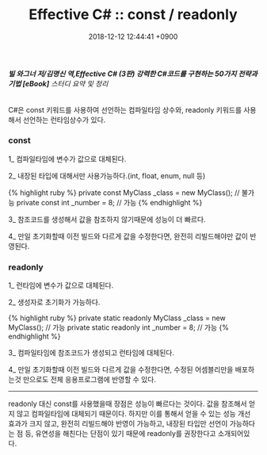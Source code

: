 ﻿---
layout: post
title: "Effective C# :: const / readonly"
date: 2018-12-12 12:44:41 +0900
categories: jekyll update
permalink: /:title
---
###### **빌 와그너 저/김명신 역,Effective C# (3판) 강력한 C#코드를 구현하는 50가지 전략과 기법 [eBook]** 스터디 요약 및 정리

C#은 const 키워드를 사용하여 선언하는 컴파일타임 상수와, readonly 키워드를 사용해서 선언하는 런타임상수가 있다. 

### **const**

1_ 컴파일타임에 변수가 값으로 대체된다.

2_ 내장된 타입에 대해서만 사용가능하다.(int, float, enum, null 등)

{% highlight ruby %}
   private const MyClass _class = new MyClass(); // 불가능
   private const int _number = 8; // 가능
{% endhighlight %}

3_ 참조코드를 생성해서 값을 참조하지 않기때문에 성능이 더 빠르다. 

4_ 만일 초기화할때 이전 빌드와 다르게 값을 수정한다면, 완전히 리빌드해야만 값이 반영된다.


### **readonly**

1_ 런타임에 변수가 값으로 대체된다.

2_ 생성자로 초기화가 가능하다.

{% highlight ruby %}
   private static readonly MyClass _class = new MyClass(); // 가능
   private static readonly int _number = 8; // 가능
{% endhighlight %}

3_ 컴파일타임에 참조코드가 생성되고 런타임에 대체된다. 

4_ 만일 초기화할때 이전 빌드와 다르게 값을 수정한다면, 수정된 어셈블리만을 배포하는것 만으로도 전체 응용프로그램에 반영할 수 있다.


-------------------------------------------------------------------------------------------------------------------------------------------------------------------------------------------

readonly 대신 const를 사용했을때 장점은 성능이 빠르다는 것이다. 값을 참조해서 얻지 않고 컴파일타임에 대체되기 때문이다. 하지만 이를 통해서
얻을 수 있는 성능 개선 효과가 크지 않고, 완전히 리빌드해야 반영이 가능하고, 내장된 타입만 선언이 가능하다는 점 등, 유연성을 해친다는 단점이 있기 때문에 readonly를 권장한다고 소개되어있다.